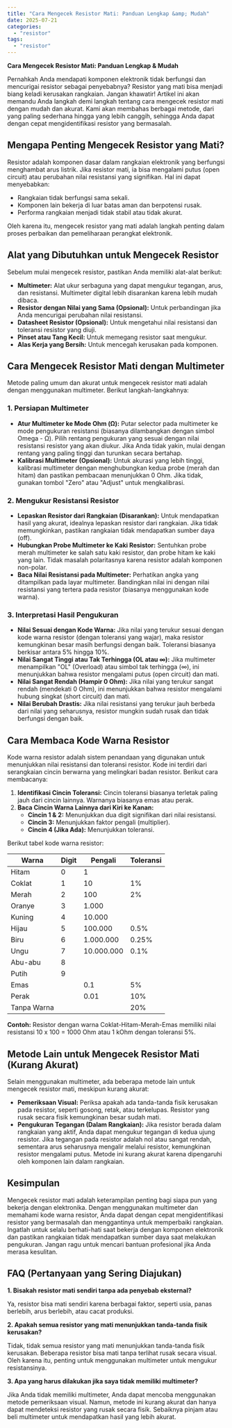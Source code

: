 ```yaml
---
title: "Cara Mengecek Resistor Mati: Panduan Lengkap &amp; Mudah"
date: 2025-07-21
categories: 
  - "resistor"
tags: 
  - "resistor"
---
```


**Cara Mengecek Resistor Mati: Panduan Lengkap & Mudah**

Pernahkah Anda mendapati komponen elektronik tidak berfungsi dan mencurigai resistor sebagai penyebabnya? Resistor yang mati bisa menjadi biang keladi kerusakan rangkaian. Jangan khawatir! Artikel ini akan memandu Anda langkah demi langkah tentang cara mengecek resistor mati dengan mudah dan akurat. Kami akan membahas berbagai metode, dari yang paling sederhana hingga yang lebih canggih, sehingga Anda dapat dengan cepat mengidentifikasi resistor yang bermasalah.

## Mengapa Penting Mengecek Resistor yang Mati?

Resistor adalah komponen dasar dalam rangkaian elektronik yang berfungsi menghambat arus listrik. Jika resistor mati, ia bisa mengalami putus (open circuit) atau perubahan nilai resistansi yang signifikan. Hal ini dapat menyebabkan:

- Rangkaian tidak berfungsi sama sekali.
- Komponen lain bekerja di luar batas aman dan berpotensi rusak.
- Performa rangkaian menjadi tidak stabil atau tidak akurat.

Oleh karena itu, mengecek resistor yang mati adalah langkah penting dalam proses perbaikan dan pemeliharaan perangkat elektronik.

## Alat yang Dibutuhkan untuk Mengecek Resistor

Sebelum mulai mengecek resistor, pastikan Anda memiliki alat-alat berikut:

- **Multimeter:** Alat ukur serbaguna yang dapat mengukur tegangan, arus, dan resistansi. Multimeter digital lebih disarankan karena lebih mudah dibaca.
- **Resistor dengan Nilai yang Sama (Opsional):** Untuk perbandingan jika Anda mencurigai perubahan nilai resistansi.
- **Datasheet Resistor (Opsional):** Untuk mengetahui nilai resistansi dan toleransi resistor yang diuji.
- **Pinset atau Tang Kecil:** Untuk memegang resistor saat mengukur.
- **Alas Kerja yang Bersih:** Untuk mencegah kerusakan pada komponen.

## Cara Mengecek Resistor Mati dengan Multimeter

Metode paling umum dan akurat untuk mengecek resistor mati adalah dengan menggunakan multimeter. Berikut langkah-langkahnya:

### 1\. Persiapan Multimeter

- **Atur Multimeter ke Mode Ohm (Ω):** Putar selector pada multimeter ke mode pengukuran resistansi (biasanya dilambangkan dengan simbol Omega - Ω). Pilih rentang pengukuran yang sesuai dengan nilai resistansi resistor yang akan diukur. Jika Anda tidak yakin, mulai dengan rentang yang paling tinggi dan turunkan secara bertahap.
- **Kalibrasi Multimeter (Opsional):** Untuk akurasi yang lebih tinggi, kalibrasi multimeter dengan menghubungkan kedua probe (merah dan hitam) dan pastikan pembacaan menunjukkan 0 Ohm. Jika tidak, gunakan tombol "Zero" atau "Adjust" untuk mengkalibrasi.

### 2\. Mengukur Resistansi Resistor

- **Lepaskan Resistor dari Rangkaian (Disarankan):** Untuk mendapatkan hasil yang akurat, idealnya lepaskan resistor dari rangkaian. Jika tidak memungkinkan, pastikan rangkaian tidak mendapatkan sumber daya (off).
- **Hubungkan Probe Multimeter ke Kaki Resistor:** Sentuhkan probe merah multimeter ke salah satu kaki resistor, dan probe hitam ke kaki yang lain. Tidak masalah polaritasnya karena resistor adalah komponen non-polar.
- **Baca Nilai Resistansi pada Multimeter:** Perhatikan angka yang ditampilkan pada layar multimeter. Bandingkan nilai ini dengan nilai resistansi yang tertera pada resistor (biasanya menggunakan kode warna).

### 3\. Interpretasi Hasil Pengukuran

- **Nilai Sesuai dengan Kode Warna:** Jika nilai yang terukur sesuai dengan kode warna resistor (dengan toleransi yang wajar), maka resistor kemungkinan besar masih berfungsi dengan baik. Toleransi biasanya berkisar antara 5% hingga 10%.
- **Nilai Sangat Tinggi atau Tak Terhingga (OL atau ∞):** Jika multimeter menampilkan "OL" (Overload) atau simbol tak terhingga (∞), ini menunjukkan bahwa resistor mengalami putus (open circuit) dan mati.
- **Nilai Sangat Rendah (Hampir 0 Ohm):** Jika nilai yang terukur sangat rendah (mendekati 0 Ohm), ini menunjukkan bahwa resistor mengalami hubung singkat (short circuit) dan mati.
- **Nilai Berubah Drastis:** Jika nilai resistansi yang terukur jauh berbeda dari nilai yang seharusnya, resistor mungkin sudah rusak dan tidak berfungsi dengan baik.

## Cara Membaca Kode Warna Resistor

Kode warna resistor adalah sistem penandaan yang digunakan untuk menunjukkan nilai resistansi dan toleransi resistor. Kode ini terdiri dari serangkaian cincin berwarna yang melingkari badan resistor. Berikut cara membacanya:

1. **Identifikasi Cincin Toleransi:** Cincin toleransi biasanya terletak paling jauh dari cincin lainnya. Warnanya biasanya emas atau perak.
2. **Baca Cincin Warna Lainnya dari Kiri ke Kanan:**
    - **Cincin 1 & 2:** Menunjukkan dua digit signifikan dari nilai resistansi.
    - **Cincin 3:** Menunjukkan faktor pengali (multiplier).
    - **Cincin 4 (Jika Ada):** Menunjukkan toleransi.

Berikut tabel kode warna resistor:

| Warna | Digit | Pengali | Toleransi |
| --- | --- | --- | --- |
| Hitam | 0 | 1 |  |
| Coklat | 1 | 10 | 1% |
| Merah | 2 | 100 | 2% |
| Oranye | 3 | 1.000 |  |
| Kuning | 4 | 10.000 |  |
| Hijau | 5 | 100.000 | 0.5% |
| Biru | 6 | 1.000.000 | 0.25% |
| Ungu | 7 | 10.000.000 | 0.1% |
| Abu-abu | 8 |  |  |
| Putih | 9 |  |  |
| Emas |  | 0.1 | 5% |
| Perak |  | 0.01 | 10% |
| Tanpa Warna |  |  | 20% |

**Contoh:** Resistor dengan warna Coklat-Hitam-Merah-Emas memiliki nilai resistansi 10 x 100 = 1000 Ohm atau 1 kOhm dengan toleransi 5%.

## Metode Lain untuk Mengecek Resistor Mati (Kurang Akurat)

Selain menggunakan multimeter, ada beberapa metode lain untuk mengecek resistor mati, meskipun kurang akurat:

- **Pemeriksaan Visual:** Periksa apakah ada tanda-tanda fisik kerusakan pada resistor, seperti gosong, retak, atau terkelupas. Resistor yang rusak secara fisik kemungkinan besar sudah mati.
- **Pengukuran Tegangan (Dalam Rangkaian):** Jika resistor berada dalam rangkaian yang aktif, Anda dapat mengukur tegangan di kedua ujung resistor. Jika tegangan pada resistor adalah nol atau sangat rendah, sementara arus seharusnya mengalir melalui resistor, kemungkinan resistor mengalami putus. Metode ini kurang akurat karena dipengaruhi oleh komponen lain dalam rangkaian.

## Kesimpulan

Mengecek resistor mati adalah keterampilan penting bagi siapa pun yang bekerja dengan elektronika. Dengan menggunakan multimeter dan memahami kode warna resistor, Anda dapat dengan cepat mengidentifikasi resistor yang bermasalah dan menggantinya untuk memperbaiki rangkaian. Ingatlah untuk selalu berhati-hati saat bekerja dengan komponen elektronik dan pastikan rangkaian tidak mendapatkan sumber daya saat melakukan pengukuran. Jangan ragu untuk mencari bantuan profesional jika Anda merasa kesulitan.

## FAQ (Pertanyaan yang Sering Diajukan)

**1\. Bisakah resistor mati sendiri tanpa ada penyebab eksternal?**

Ya, resistor bisa mati sendiri karena berbagai faktor, seperti usia, panas berlebih, arus berlebih, atau cacat produksi.

**2\. Apakah semua resistor yang mati menunjukkan tanda-tanda fisik kerusakan?**

Tidak, tidak semua resistor yang mati menunjukkan tanda-tanda fisik kerusakan. Beberapa resistor bisa mati tanpa terlihat rusak secara visual. Oleh karena itu, penting untuk menggunakan multimeter untuk mengukur resistansinya.

**3\. Apa yang harus dilakukan jika saya tidak memiliki multimeter?**

Jika Anda tidak memiliki multimeter, Anda dapat mencoba menggunakan metode pemeriksaan visual. Namun, metode ini kurang akurat dan hanya dapat mendeteksi resistor yang rusak secara fisik. Sebaiknya pinjam atau beli multimeter untuk mendapatkan hasil yang lebih akurat.
